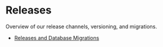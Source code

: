 # Releases

Overview of our release channels, versioning, and migrations.

- [Releases and Database Migrations](releases_and_migrator.md)
